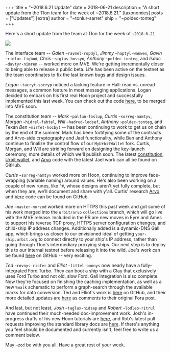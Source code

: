 +++
title = "~2018.6.21 Update"
date = 2018-06-21
description = "A short update from the Tlon team for the week of ~2018.6.21."
[taxonomies]
posts = ["Updates"]
[extra]
author = "~tonlur-sarret"
ship = "~poldec-tonteg"
+++

Here's a short update from the team at Tlon for the week of `~2018.6.21`

![](https://media.urbit.org/fora/updates/~2018.6.13-Update-1.jpg)

The interface team -- *Galen* `~ravmel-ropdyl`, *Jimmy* `~haptyl-wanwes`,
*Gavin* `~ridlur-figbud`, *Chris* `~sigtus-hossyn`, *Anthony* `~poldec-tonteg`, and *Isaac* `~davtyr-nimren` -- worked
more on MVE. We're getting incrementally closer to being able to release a public beta. Life has been active on the
testnet as the team coordinates to fix the last known bugs and design issues.

*Logan* `~tacryt-socryp` noticed a lacking feature in Hall: read vs. unread messages, a common feature in most messaging
applications. Logan decided to embark on his first real Hoon project and successfully implemented this last week. You can
check out the code [here](https://github.com/loganallenc/arvo/tree/hall-unread), to be merged into MVE soon.

The constitution team -- *Mark* `~palfun-foslup`, *Curtis* `~sorreg-namtyv`, *Morgan*  `~hidrel-fabtel`, *Will*
`~hadrud-lodsef`, *Anthony* `~poldec-tonteg`, and Texan *Ben* `~mirfet-hocbyt` -- has been continuing to work to get us
on chain by the end of the summer. Mark has been fortifying some of the contracts and Arvo-side cryptography and Jael
functionality, while Ben and Anthony continue to finalize the control flow of our `MyUrbitWallet` fork. Curtis, Morgan,
and Will are striding forward on designing the key-launch ceremony, more details of which we'll publish soon. The latest
[constitution](https://github.com/urbit/constitution), [Urbit wallet](https://github.com/urbit/etherwallet), and
[Arvo](https://github.com/Fang-/arvo/tree/research-constitution) code with the latest Jael work can all be found on
GitHub.

*Curtis* `~sorreg-namtyv` worked more on Hoon, continuing to improve face-wrapping (variable naming) around values. He's
also been working on a couple of new runes, like `^#`, whose designs aren't yet fully complete, but when they are, we'll
document and share with y'all. Curtis' research [Arvo](https://github.com/cgyarvin/arvo/tree/research-tome) and
[Vere](https://github.com/cgyarvin/urbit-1/tree/research-tome) code can be found on GitHub.

*Joe* `~master-morzod` worked more on HTTPS this past week and got some of his work merged into the `urbit/arvo`
`collections` branch, which will go live with the MVE release. Included in the PR are new moves in Eyre and Ames to
support his reverse TCP proxy, HTTPS server configuration changes, and child-ship IP address changes. Additionally added
is a dynamic-DNS Gall app, which brings us closer to our envisioned ideal of getting `your-ship.urbit.org` to connect
directly to your ship's IP address, rather than going through Tlon's intermediary proxying ships. Our next step is to
deploy this to our internal testnet before releasing it into the wild. Joe's work can be found
[here](https://github.com/urbit/arvo/pull/752) on GitHub -- very exciting.

*Ted* `~rovnys-ricfer` and *Elliot* `~littel-ponnys` now nearly have a fully-integrated Ford Turbo. They can boot a ship
with a Clay that exclusively uses Ford Turbo and not old, slow Ford. Gall integration is also complete. Now they're
focused on finishing the caching implementation, as well as a new `%walk` schematic to perform a graph-search through the
available marks for data conversion. Ted and Elliot's work is [here](https://github.com/urbit/arvo/tree/ford-turbo) on
GitHub, and their more detailed updates are [here](https://fora.urbit.org/proposals/posts/~2018.3.15..04.24.35..a47f~/)
as comments to their original Fora post.

And last, but not least, *Josh* `~taglux-nidsep` and *Robert* `~lodleb-ritrul` have continued their much-needed
doc-improvement work. Josh's in-progress drafts of his new Hoon tutorials are
[here](https://github.com/joshuareagan/doc-drafts), and Rob's latest pull requests improving the standard library docs
are [here](https://github.com/urbit/docs/pulls). If there's anything you feel should be documented and currently isn't,
feel free to write us a comment below.

May `~zod` be with you all. Have a great rest of your week.

